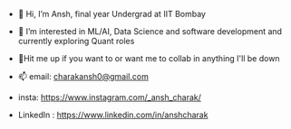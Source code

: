 - 👋 Hi, I’m Ansh, final year Undergrad at IIT Bombay 
- 👀 I’m interested in ML/AI, Data Science and software development and currently exploring Quant roles
- 💞️Hit me up if you want to or want me to collab in anything I'll be down

- 📫 email: charakansh0@gmail.com
- insta: https://www.instagram.com/_ansh_charak/
- LinkedIn : https://www.linkedin.com/in/anshcharak

<!---
AnshCharak/AnshCharak is a ✨ special ✨ repository because its `README.md` (this file) appears on your GitHub profile.
You can click the Preview link to take a look at your changes.
--->
